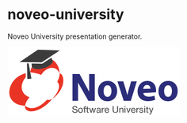 # noveo-university

Noveo University presentation generator.

![Noveo University](./university-logo.svg)

